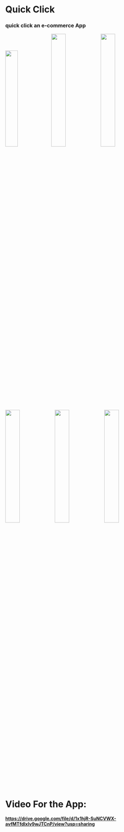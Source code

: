 # Quick Click

### quick click an e-commerce App


<p align="left" width="100%">
    <img width="27.7%" src= "https://firebasestorage.googleapis.com/v0/b/ebuy-1494c.appspot.com/o/Screenshot%202024-02-05%20at%206.59.59%20PM.png?alt=media&token=538ffb0c-8cd9-495f-b00f-5d75677442c4">
    <img width="30%" src= "https://firebasestorage.googleapis.com/v0/b/ebuy-1494c.appspot.com/o/Screenshot%202024-02-05%20at%207.01.01%20PM.png?alt=media&token=e6a99ddb-edee-4b60-9e96-7101385c80c5">
    <img width="30%" src= "https://firebasestorage.googleapis.com/v0/b/ebuy-1494c.appspot.com/o/Screenshot%202024-02-05%20at%207.03.04%20PM.png?alt=media&token=254f7321-5718-459a-a6b0-b6c624e7218a">
    <img width="30%" src= "https://firebasestorage.googleapis.com/v0/b/ebuy-1494c.appspot.com/o/Screenshot%202024-02-05%20at%207.01.26%20PM.png?alt=media&token=7c773840-e428-4a35-bca4-5948e7d4384d">
    <img width="30%" src= "https://firebasestorage.googleapis.com/v0/b/ebuy-1494c.appspot.com/o/Screenshot%202024-02-05%20at%207.04.14%20PM.png?alt=media&token=30302538-3310-4650-b8bb-7871de940bbe">
    <img width="30%" src= "https://firebasestorage.googleapis.com/v0/b/ebuy-1494c.appspot.com/o/Screenshot%202024-02-05%20at%207.02.40%20PM.png?alt=media&token=2994454a-3a24-4fce-b74a-72c2f77ba186">

    
</p>



# Video For the App:

#### https://drive.google.com/file/d/1x1hjR-SuNCVWX-avfMTfdlxlv9wJTCnP/view?usp=sharing


